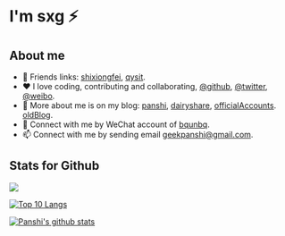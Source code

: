 # I'm sxg ⚡

## About me

- 🌱 Friends links: [shixiongfei](https://github.com/shixiongfei), [qysit](http://www.qysit.com/).
- ❤️ I love coding, contributing and collaborating, [@github](https://github.com/xingangshi), [@twitter](http://twitter.com/geekpanshi), [@weibo](https://weibo.com/u/6726260941).
- 📄 More about me is on my blog: [panshi](https://www.geekpanshi.com/panshi/), [dairyshare](https://www.geekpanshi.com/diaryshare), [officialAccounts](https://raw.githubusercontent.com/xingangshi/xingangshi/master/pics/mp.png). [oldBlog](https://www.geekpanshi.com).
- 💬 Connect with me by WeChat account of [bqunbq](https://nas.qysit.com:2046/geekpanshi/panshi_imgs/-/raw/main/images/about/panshidushuhui.png).
- 📫 Connect with me by sending email [geekpanshi@gmail.com](mailto:geekpanshi@gmail.com).

## Stats for Github

<a href="https://github-readme-streak-stats.herokuapp.com/?user=xingangshi&theme=default&ring=FFB19A&hide_border=false&currStreakNum=F6A085&fire=F6A085&currStreakLabel=F6A085&date_format=%5BY%20%5DM%20j"><img src="https://github-readme-streak-stats.herokuapp.com/?user=xingangshi&theme=default&ring=FFB19A&hide_border=false&currStreakNum=F6A085&fire=F6A085&currStreakLabel=F6A085&date_format=%5BY%20%5DM%20j"></a>

[![Top 10 Langs](https://github-readme-stats.vercel.app/api/top-langs/?username=xingangshi&layout=compact&langs_count=10)](https://github-readme-stats.vercel.app/api/top-langs/?username=xingangshi&layout=compact&langs_count=10)

[![Panshi's github stats](https://github-readme-stats.vercel.app/api?username=xingangshi&count_private=true&show_icons=true&theme=default&show_owner=true)](https://github-readme-stats.vercel.app/api?username=xingangshi&count_private=true&show_icons=true&theme=default&show_owner=true)


